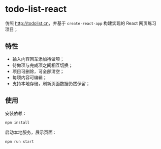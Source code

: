 # todo-list-react

仿照 <http://todolist.cn>，并基于 `create-react-app` 构建实现的 React 网页练习项目；

## 特性

- 输入内容回车添加待做项；
- 待做项与完成项之间相互切换；
- 项目可删除，可全部清空；
- 每项内容可编辑；
- 支持本地存储，刷新页面数据仍然保留；

## 使用

安装依赖：
```sh
npm install
```

启动本地服务，展示页面：
```sh
npm run start
```